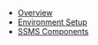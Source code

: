 - [Overview](overview.md)
- [Environment Setup](environment-setup.md)
- [SSMS Components](ssms-components.md)

